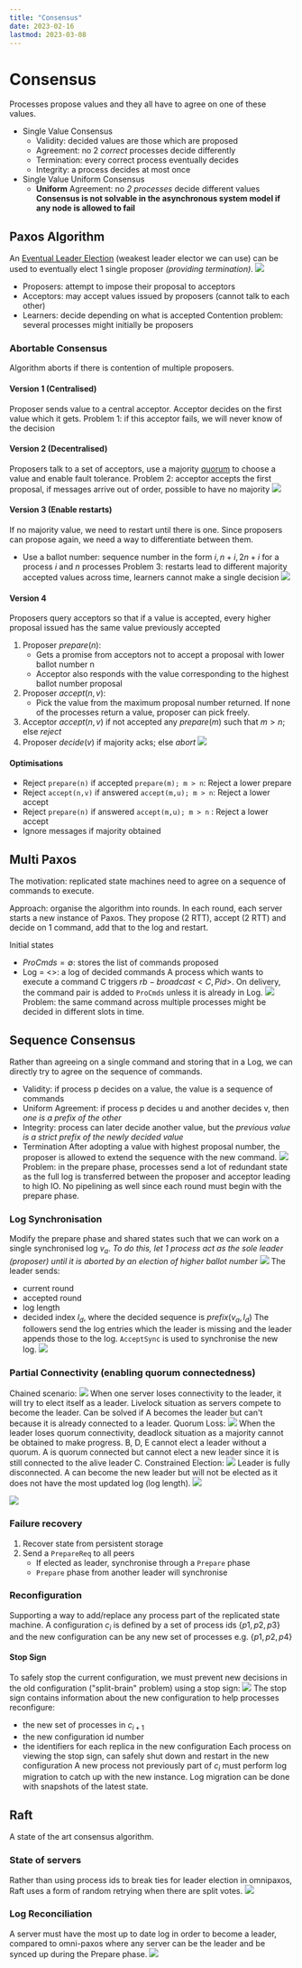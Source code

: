 ```yaml
---
title: "Consensus"
date: 2023-02-16
lastmod: 2023-03-08
---
```

# Consensus
Processes propose values and they all have to agree on one of these values.
- Single Value Consensus
	- Validity: decided values are those which are proposed
	- Agreement: no 2 *correct* processes decide differently
	- Termination: every correct process eventually decides
	- Integrity: a process decides at most once
- Single Value Uniform Consensus
	- **Uniform** Agreement: no *2 processes* decide different values
**Consensus is not solvable in the asynchronous system model if any node is allowed to fail**
## Paxos Algorithm
An [Eventual Leader Election](Notes/Failure%20Detectors.md#Eventual%20Leader%20Election) (weakest leader elector we can use) can be used to eventually elect 1 single proposer *(providing termination)*.
![](Pics/Pasted%20image%2020230216162304.png)
- Proposers: attempt to impose their proposal to acceptors
- Acceptors: may accept values issued by proposers (cannot talk to each other)
- Learners: decide depending on what is accepted
Contention problem: several processes might initially be proposers
### Abortable Consensus
Algorithm aborts if there is contention of multiple proposers. 
#### Version 1 (Centralised)
Proposer sends value to a central acceptor. Acceptor decides on the first value which it gets. 
Problem 1: if this acceptor fails, we will never know of the decision
#### Version 2 (Decentralised)
Proposers talk to a set of acceptors, use a majority [quorum](Notes/Distributed%20Abstractions.md#Quorums) to choose a value and enable fault tolerance.
Problem 2: acceptor accepts the first proposal, if messages arrive out of order, possible to have no majority 
![](Pics/Pasted%20image%2020230216145932.png)
#### Version 3 (Enable restarts)
If no majority value, we need to restart until there is one.
Since proposers can propose again, we need a way to differentiate between them.
- Use a ballot number: sequence number in the form $i, n+i, 2n+i$ for a process $i$ and $n$ processes
Problem 3: restarts lead to different majority accepted values across time, learners cannot make a single decision 
![](Pics/Pasted%20image%2020230216150901.png)
#### Version 4
Proposers query acceptors so that if a value is accepted, every higher proposal issued has the same value previously accepted
1. Proposer $prepare(n)$:
	- Gets a promise from acceptors not to accept a proposal with lower ballot number n
	- Acceptor also responds with the value corresponding to the highest ballot number proposal
2. Proposer $accept(n,v)$:
	- Pick the value from the maximum proposal number returned. If none of the processes return a value, proposer can pick freely.
3. Acceptor $accept(n,v)$ if not accepted any $prepare(m)$ such that $m>n$; else $reject$
4. Proposer $decide(v)$ if majority acks; else $abort$ 
![](Pics/Pasted%20image%2020230216162327.png)
#### Optimisations
- Reject `prepare(n)` if accepted `prepare(m); m > n`: Reject a lower prepare
- Reject `accept(n,v)` if answered `accept(m,u); m > n`: Reject a lower accept
- Reject `prepare(n)` if answered `accept(m,u); m > n` : Reject a lower accept
- Ignore messages if majority obtained 
## Multi Paxos
The motivation: replicated state machines need to agree on a sequence of commands to execute.

Approach: organise the algorithm into rounds. In each round, each server starts a new instance of Paxos. They propose (2 RTT), accept (2 RTT) and decide on 1 command, add that to the log and restart.

Initial states
- $ProCmds = \emptyset$: stores the list of commands proposed
- Log = <>: a log of decided commands
A process which wants to execute a command C triggers $rb-broadcast<C, Pid>$. On delivery, the command pair is added to `ProCmds` unless it is already in Log.
![](Pics/Pasted%20image%2020230216175839.png)
Problem: the same command across multiple processes might be decided in different slots in time.
## Sequence Consensus
Rather than agreeing on a single command and storing that in a Log, we can directly try to agree on the sequence of commands.
- Validity: if process p decides on a value, the value is a sequence of commands
- Uniform Agreement: if process p decides u and another decides v, then *one is a prefix of the other*
- Integrity: process can later decide another value, but the *previous value is a strict prefix of the newly decided value*
- Termination
After adopting a value with highest proposal number, the proposer is allowed to extend the sequence with the new command. 
![](Pics/Pasted%20image%2020230216180512.png)
Problem: in the prepare phase, processes send a lot of redundant state as the full log is transferred between the proposer and acceptor leading to high IO. No pipelining as well since each round must begin with the prepare phase.
### Log Synchronisation
Modify the prepare phase and shared states such that we can work on a single synchronised log $v_a$. *To do this, let 1 process act as the sole leader (proposer) until it is aborted by an election of higher ballot number*
![](https://i.imgur.com/XYiZEZQ.png)
The leader sends:
- current round
- accepted round
- log length
- decided index $l_d$, where the decided sequence is $prefix(v_a,l_d)$
The followers send the log entries which the leader is missing and the leader appends those to the log. `AcceptSync` is used to synchronise the new log.
![](https://i.imgur.com/KZp1A8L.png)
### Partial Connectivity (enabling quorum connectedness)
Chained scenario:
![](https://i.imgur.com/543TQYs.png)
When one server loses connectivity to the leader, it will try to elect itself as a leader. Livelock situation as servers compete to become the leader. Can be solved if A becomes the leader but can't because it is already connected to a leader.
Quorum Loss:
![](https://i.imgur.com/2Ndk23L.png)
When the leader loses quorum connectivity, deadlock situation as a majority cannot be obtained to make progress. B, D, E cannot elect a leader without a quorum. A is quorum connected but cannot elect a new leader since it is still connected to the alive leader C.
Constrained Election:
![](https://i.imgur.com/XHNIYM4.png)
Leader is fully disconnected. A can become the new leader but will not be elected as it does not have the most updated log (log length).
![](https://i.imgur.com/9H1UwI5.png)

![](https://i.imgur.com/HVSEhzS.png)
### Failure recovery
1. Recover state from persistent storage
2. Send a `PrepareReq` to all peers
	- If elected as leader, synchronise through a `Prepare` phase
	- `Prepare` phase from another leader will synchronise
### Reconfiguration
Supporting a way to add/replace any process part of the replicated state machine.
A configuration $c_i$ is defined by a set of process ids $\{p1, p2, p3\}$ and the new configuration can be any new set of processes e.g. $\{p1,p2,p4\}$
#### Stop Sign
To safely stop the current configuration, we must prevent new decisions in the old configuration ("split-brain" problem) using a stop sign:
![](https://i.imgur.com/lioeEPr.png)
The stop sign contains information about the new configuration to help processes reconfigure:
- the new set of processes in $c_{i+1}$
- the new configuration id number
- the identifiers for each replica in the new configuration
Each process on viewing the stop sign, can safely shut down and restart in the new configuration
A new process not previously part of $c_i$ must perform log migration to catch up with the new instance. Log migration can be done with snapshots of the latest state.
## Raft
A state of the art consensus algorithm.
### State of servers
Rather than using process ids to break ties for leader election in omnipaxos, Raft uses a form of random retrying when there are split votes.
![](https://i.imgur.com/fOSRjUA.png)
### Log Reconciliation
A server must have the most up to date log in order to become a leader, compared to omni-paxos where any server can be the leader and be synced up during the Prepare phase.
![](https://i.imgur.com/EZze9VD.png)
